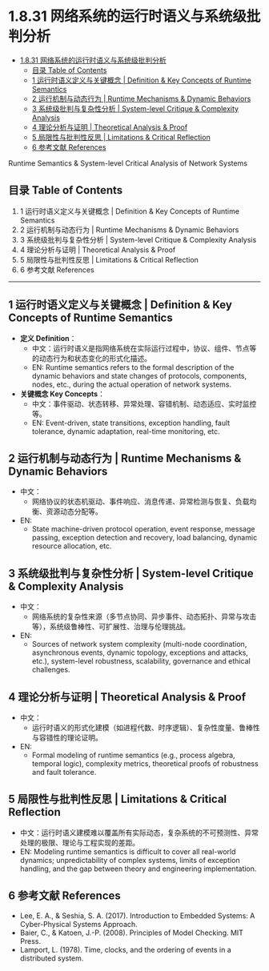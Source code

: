 # 1.8.31 网络系统的运行时语义与系统级批判分析


<!-- TOC START -->

- [1.8.31 网络系统的运行时语义与系统级批判分析](#1831-网络系统的运行时语义与系统级批判分析)
  - [目录 Table of Contents](#目录-table-of-contents)
  - [1 运行时语义定义与关键概念 | Definition & Key Concepts of Runtime Semantics](#1-运行时语义定义与关键概念-definition-key-concepts-of-runtime-semantics)
  - [2 运行机制与动态行为 | Runtime Mechanisms & Dynamic Behaviors](#2-运行机制与动态行为-runtime-mechanisms-dynamic-behaviors)
  - [3 系统级批判与复杂性分析 | System-level Critique & Complexity Analysis](#3-系统级批判与复杂性分析-system-level-critique-complexity-analysis)
  - [4 理论分析与证明 | Theoretical Analysis & Proof](#4-理论分析与证明-theoretical-analysis-proof)
  - [5 局限性与批判性反思 | Limitations & Critical Reflection](#5-局限性与批判性反思-limitations-critical-reflection)
  - [6 参考文献 References](#6-参考文献-references)

<!-- TOC END -->

Runtime Semantics & System-level Critical Analysis of Network Systems

## 目录 Table of Contents

1. 1 运行时语义定义与关键概念 | Definition & Key Concepts of Runtime Semantics
2. 2 运行机制与动态行为 | Runtime Mechanisms & Dynamic Behaviors
3. 3 系统级批判与复杂性分析 | System-level Critique & Complexity Analysis
4. 4 理论分析与证明 | Theoretical Analysis & Proof
5. 5 局限性与批判性反思 | Limitations & Critical Reflection
6. 6 参考文献 References

---

## 1 运行时语义定义与关键概念 | Definition & Key Concepts of Runtime Semantics

- **定义 Definition**：
  - 中文：运行时语义是指网络系统在实际运行过程中，协议、组件、节点等的动态行为和状态变化的形式化描述。
  - EN: Runtime semantics refers to the formal description of the dynamic behaviors and state changes of protocols, components, nodes, etc., during the actual operation of network systems.
- **关键概念 Key Concepts**：
  - 中文：事件驱动、状态转移、异常处理、容错机制、动态适应、实时监控等。
  - EN: Event-driven, state transitions, exception handling, fault tolerance, dynamic adaptation, real-time monitoring, etc.

## 2 运行机制与动态行为 | Runtime Mechanisms & Dynamic Behaviors

- 中文：
  - 网络协议的状态机驱动、事件响应、消息传递、异常检测与恢复、负载均衡、资源动态分配等。
- EN:
  - State machine-driven protocol operation, event response, message passing, exception detection and recovery, load balancing, dynamic resource allocation, etc.

## 3 系统级批判与复杂性分析 | System-level Critique & Complexity Analysis

- 中文：
  - 网络系统的复杂性来源（多节点协同、异步事件、动态拓扑、异常与攻击等），系统级鲁棒性、可扩展性、治理与伦理挑战。
- EN:
  - Sources of network system complexity (multi-node coordination, asynchronous events, dynamic topology, exceptions and attacks, etc.), system-level robustness, scalability, governance and ethical challenges.

## 4 理论分析与证明 | Theoretical Analysis & Proof

- 中文：
  - 运行时语义的形式化建模（如进程代数、时序逻辑）、复杂性度量、鲁棒性与容错性的理论证明。
- EN:
  - Formal modeling of runtime semantics (e.g., process algebra, temporal logic), complexity metrics, theoretical proofs of robustness and fault tolerance.

## 5 局限性与批判性反思 | Limitations & Critical Reflection

- 中文：运行时语义建模难以覆盖所有实际动态，复杂系统的不可预测性、异常处理的极限、理论与工程实现的差距。
- EN: Modeling runtime semantics is difficult to cover all real-world dynamics; unpredictability of complex systems, limits of exception handling, and the gap between theory and engineering implementation.

## 6 参考文献 References

- Lee, E. A., & Seshia, S. A. (2017). Introduction to Embedded Systems: A Cyber-Physical Systems Approach.
- Baier, C., & Katoen, J.-P. (2008). Principles of Model Checking. MIT Press.
- Lamport, L. (1978). Time, clocks, and the ordering of events in a distributed system.
